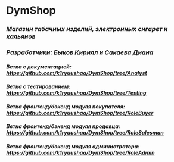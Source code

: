 # **DymShop**
### *Магазин табачных изделий, электронных сигарет и кальянов*
### *Разработчики: Быков Кирилл и Сакаева Диана*
#### *Ветка с документацией: https://github.com/k1ryuushaa/DymShop/tree/Analyst*
#### *Ветка с тестированием: https://github.com/k1ryuushaa/DymShop/tree/Testing*
#### *Ветка фронтенд/бэкенд модуля покупателя: https://github.com/k1ryuushaa/DymShop/tree/RoleBuyer*
#### *Ветка фронтенд/бэкенд модуля продавца: https://github.com/k1ryuushaa/DymShop/tree/RoleSalesman*
#### *Ветка фронтенд/бэкенд модуля администратора: https://github.com/k1ryuushaa/DymShop/tree/RoleAdmin*
